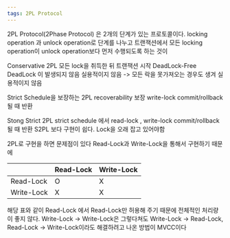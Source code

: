 ```yaml
---
tags: 2PL Protocol
---
```

2PL Protocol(2Phase Protocol) 은 2개의 단계가 있는 프로토콜이다.
locking operation 과 unlock operation로 단계를 나누고 트랜잭션에서 모든 locking operation이 unlock operation보다 먼저 수행되도록 하는 것이 

Conservative 2PL
모든 lock을 취득한 뒤 트랜잭션 시작
DeadLock-Free DeadLock 이 발생되지 않음
실용적이지 않음 -> 모든 락을 못가져오는 경우도 생겨 실용적이지 않음

Strict Schedule을 보장하는 2PL
recoverability 보장
write-lock commit/rollback 될 때 반환

Stong Strict 2PL
strict schedule 에서 
read-lock , write-lock commit/rollback 될 때 반환
S2PL 보다 구현이 쉽다.
Lock을 오래 잡고 있어야함

2PL로 구현을 하면 문제점이 있다
Read-Lock과 Write-Lock을 통해서 구현하기 때문에

|  | Read-Lock | Write-Lock |
| --- | --- | --- |
| Read-Lock | O | X |
| Write-Lock | X | X |

해당 표와 같이 Read-Lock 에서 Read-Lock만 허용해 주기 때문에 전체적인 처리량이 좋지 않다.
Write-Lock -> Write-Lock은 그렇다쳐도 Write-Lock -> Read-Lock, Read-Lock -> Write-Lock이라도 해결하려고 나온 방법이 MVCC이다



